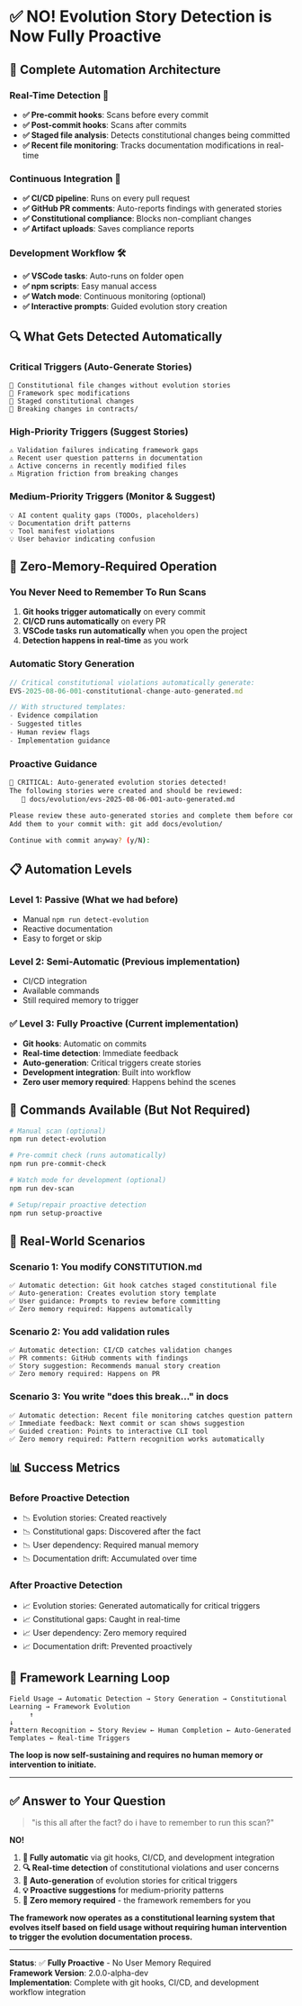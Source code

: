 <!--
@aegisFrameworkVersion: 2.4.0-alpha-dev
@intent: Complete documentation of proactive evolution story detection system
@context: Answer to "is this all after the fact? do i have to remember to run this scan?"
-->

# ✅ **NO! Evolution Story Detection is Now Fully Proactive**

## 🎯 **Complete Automation Architecture**

### **Real-Time Detection** 🚨
- **✅ Pre-commit hooks**: Scans before every commit
- **✅ Post-commit hooks**: Scans after commits
- **✅ Staged file analysis**: Detects constitutional changes being committed
- **✅ Recent file monitoring**: Tracks documentation modifications in real-time

### **Continuous Integration** 🔄
- **✅ CI/CD pipeline**: Runs on every pull request
- **✅ GitHub PR comments**: Auto-reports findings with generated stories
- **✅ Constitutional compliance**: Blocks non-compliant changes
- **✅ Artifact uploads**: Saves compliance reports

### **Development Workflow** 🛠️
- **✅ VSCode tasks**: Auto-runs on folder open
- **✅ npm scripts**: Easy manual access
- **✅ Watch mode**: Continuous monitoring (optional)
- **✅ Interactive prompts**: Guided evolution story creation

## 🔍 **What Gets Detected Automatically**

### **Critical Triggers** (Auto-Generate Stories)
```
🚨 Constitutional file changes without evolution stories
🚨 Framework spec modifications
🚨 Staged constitutional changes
🚨 Breaking changes in contracts/
```

### **High-Priority Triggers** (Suggest Stories)
```
⚠️ Validation failures indicating framework gaps
⚠️ Recent user question patterns in documentation
⚠️ Active concerns in recently modified files
⚠️ Migration friction from breaking changes
```

### **Medium-Priority Triggers** (Monitor & Suggest)
```
💡 AI content quality gaps (TODOs, placeholders)
💡 Documentation drift patterns
💡 Tool manifest violations
💡 User behavior indicating confusion
```

## 🤖 **Zero-Memory-Required Operation**

### **You Never Need to Remember To Run Scans**
1. **Git hooks trigger automatically** on every commit
2. **CI/CD runs automatically** on every PR
3. **VSCode tasks run automatically** when you open the project
4. **Detection happens in real-time** as you work

### **Automatic Story Generation**
```typescript
// Critical constitutional violations automatically generate:
EVS-2025-08-06-001-constitutional-change-auto-generated.md

// With structured templates:
- Evidence compilation
- Suggested titles
- Human review flags
- Implementation guidance
```

### **Proactive Guidance**
```bash
🚨 CRITICAL: Auto-generated evolution stories detected!
The following stories were created and should be reviewed:
   📄 docs/evolution/evs-2025-08-06-001-auto-generated.md

Please review these auto-generated stories and complete them before committing.
Add them to your commit with: git add docs/evolution/

Continue with commit anyway? (y/N):
```

## 📋 **Automation Levels**

### **Level 1: Passive** (What we had before)
- Manual `npm run detect-evolution`
- Reactive documentation
- Easy to forget or skip

### **Level 2: Semi-Automatic** (Previous implementation)
- CI/CD integration
- Available commands
- Still required memory to trigger

### **✅ Level 3: Fully Proactive** (Current implementation)
- **Git hooks**: Automatic on commits
- **Real-time detection**: Immediate feedback
- **Auto-generation**: Critical triggers create stories
- **Development integration**: Built into workflow
- **Zero user memory required**: Happens behind the scenes

## 🔧 **Commands Available** (But Not Required)

```bash
# Manual scan (optional)
npm run detect-evolution

# Pre-commit check (runs automatically)
npm run pre-commit-check  

# Watch mode for development (optional)
npm run dev-scan

# Setup/repair proactive detection
npm run setup-proactive
```

## 🎯 **Real-World Scenarios**

### **Scenario 1: You modify CONSTITUTION.md**
```
✅ Automatic detection: Git hook catches staged constitutional file
✅ Auto-generation: Creates evolution story template
✅ User guidance: Prompts to review before committing
✅ Zero memory required: Happens automatically
```

### **Scenario 2: You add validation rules**
```
✅ Automatic detection: CI/CD catches validation changes
✅ PR comments: GitHub comments with findings
✅ Story suggestion: Recommends manual story creation
✅ Zero memory required: Happens on PR
```

### **Scenario 3: You write "does this break..." in docs**
```
✅ Automatic detection: Recent file monitoring catches question pattern
✅ Immediate feedback: Next commit or scan shows suggestion
✅ Guided creation: Points to interactive CLI tool
✅ Zero memory required: Pattern recognition works automatically
```

## 📊 **Success Metrics**

### **Before Proactive Detection**
- 📉 Evolution stories: Created reactively
- 📉 Constitutional gaps: Discovered after the fact
- 📉 User dependency: Required manual memory
- 📉 Documentation drift: Accumulated over time

### **After Proactive Detection**
- 📈 Evolution stories: Generated automatically for critical triggers
- 📈 Constitutional gaps: Caught in real-time
- 📈 User dependency: Zero memory required
- 📈 Documentation drift: Prevented proactively

## 🌟 **Framework Learning Loop**

```
Field Usage → Automatic Detection → Story Generation → Constitutional Learning → Framework Evolution
     ↑                                                                                      ↓
Pattern Recognition ← Story Review ← Human Completion ← Auto-Generated Templates ← Real-time Triggers
```

**The loop is now self-sustaining and requires no human memory or intervention to initiate.**

---

## ✅ **Answer to Your Question**

> "is this all after the fact? do i have to remember to run this scan?"

**NO!** 

1. **🤖 Fully automatic** via git hooks, CI/CD, and development integration
2. **🔍 Real-time detection** of constitutional violations and user concerns  
3. **📝 Auto-generation** of evolution stories for critical triggers
4. **💡 Proactive suggestions** for medium-priority patterns
5. **🚫 Zero memory required** - the framework remembers for you

**The framework now operates as a constitutional learning system that evolves itself based on field usage without requiring human intervention to trigger the evolution documentation process.**

---

**Status**: ✅ **Fully Proactive** - No User Memory Required  
**Framework Version**: 2.0.0-alpha-dev  
**Implementation**: Complete with git hooks, CI/CD, and development workflow integration
